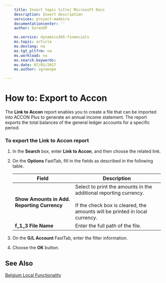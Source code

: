 ```yaml
---
    title: Insert topic title| Microsoft Docs
    description: Insert description
    services: project-madeira
    documentationcenter: ''
    author: SorenGP

    ms.service: dynamics365-financials
    ms.topic: article
    ms.devlang: na
    ms.tgt_pltfrm: na
    ms.workload: na
    ms.search.keywords:
    ms.date: 07/01/2017
    ms.author: sgroespe

---
```

# How to: Export to Accon
The **Link to Accon** report enables you to create a file that can be imported into ACCON Plus to generate an annual income statement. The report exports the total balances of the general ledger accounts for a specific period.  
  
### To export the Link to Accon report  
  
1.  In the **Search** box, enter **Link to Accon**, and then choose the related link.  
  
2.  On the **Options** FastTab, fill in the fields as described in the following table.  
  
    |Field|Description|  
    |---------------------------------|---------------------------------------|  
    |**Show Amounts in Add. Reporting Currency**|Select to print the amounts in the additional reporting currency.<br /><br /> If the check box is cleared, the amounts will be printed in local currency.|  
    |**f\_1\_3 File Name**|Enter the full path of the file.|  
  
3.  On the **G\/L Account** FastTab, enter the filter information.  
  
4.  Choose the **OK** button.  
  
## See Also  
 [Belgium Local Functionality](belgium-local-functionality.md)